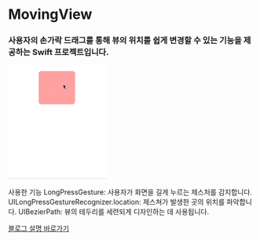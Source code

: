#  MovingView
### 사용자의 손가락 드래그를 통해 뷰의 위치를 쉽게 변경할 수 있는 기능을 제공하는 Swift 프로젝트입니다.

![움직이는뷰 예시](MovingView/README/movingViewGif.gif)

사용한 기능
LongPressGesture: 사용자가 화면을 길게 누르는 제스처를 감지합니다.
UILongPressGestureRecognizer.location: 제스쳐가 발생한 곳의 위치를 파악합니다.
UIBezierPath: 뷰의 테두리를 세련되게 디자인하는 데 사용됩니다.


[블로그 설명 바로가기](https://hhproject.me/entry/iOS-Swift-TagCalendar-%EC%BB%B4%ED%8F%AC%EB%84%8C%ED%8A%B8-1-%EC%9D%B4%EB%8F%99%ED%95%98%EB%8A%94-%EB%B7%B0-%EB%A7%8C%EB%93%A4%EA%B8%B0)
